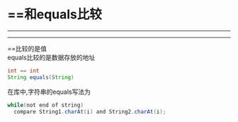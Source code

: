 # ==和equals比较
---
---
==比较的是值\
equals比较的是数据存放的地址

```java
int == int
String equals(String)
```

在库中,字符串的equals写法为
```java
while(not end of string)
  compare String1.charAt(i) and String2.charAt(i);
```
